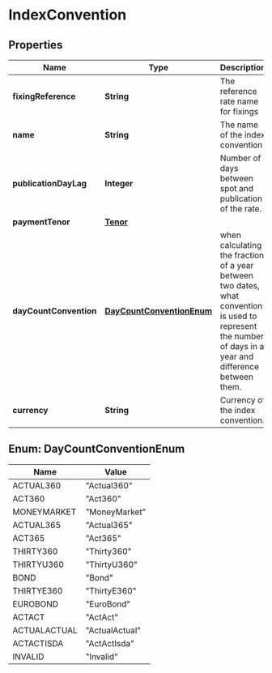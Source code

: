 

# IndexConvention

## Properties

Name | Type | Description | Notes
------------ | ------------- | ------------- | -------------
**fixingReference** | **String** | The reference rate name for fixings | 
**name** | **String** | The name of the index convention | 
**publicationDayLag** | **Integer** | Number of days between spot and publication of the rate. | 
**paymentTenor** | [**Tenor**](Tenor.md) |  | 
**dayCountConvention** | [**DayCountConventionEnum**](#DayCountConventionEnum) | when calculating the fraction of a year between two dates, what convention is used to represent the number of days in a year              and difference between them. | 
**currency** | **String** | Currency of the index convention. | 



## Enum: DayCountConventionEnum

Name | Value
---- | -----
ACTUAL360 | &quot;Actual360&quot;
ACT360 | &quot;Act360&quot;
MONEYMARKET | &quot;MoneyMarket&quot;
ACTUAL365 | &quot;Actual365&quot;
ACT365 | &quot;Act365&quot;
THIRTY360 | &quot;Thirty360&quot;
THIRTYU360 | &quot;ThirtyU360&quot;
BOND | &quot;Bond&quot;
THIRTYE360 | &quot;ThirtyE360&quot;
EUROBOND | &quot;EuroBond&quot;
ACTACT | &quot;ActAct&quot;
ACTUALACTUAL | &quot;ActualActual&quot;
ACTACTISDA | &quot;ActActIsda&quot;
INVALID | &quot;Invalid&quot;



